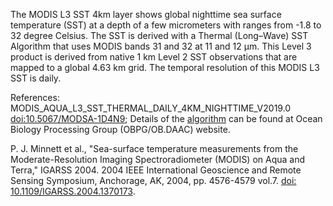 The MODIS L3 SST 4km layer shows global nighttime sea surface temperature (SST) at a depth of a few micrometers with ranges from -1.8 to 32 degree Celsius. The SST is derived with a Thermal (Long–Wave) SST Algorithm that uses MODIS bands 31 and 32 at 11 and 12 μm. This Level 3 product is derived from native 1 km Level 2 SST observations that are mapped to a global 4.63 km grid. The temporal resolution of this MODIS L3 SST is daily.

References: MODIS_AQUA_L3_SST_THERMAL_DAILY_4KM_NIGHTTIME_V2019.0 [doi:10.5067/MODSA-1D4N9](https://doi.org/10.5067/MODSA-1D4N9); Details of the [algorithm](https://oceancolor.gsfc.nasa.gov/atbd/sst4/) can be found at Ocean Biology Processing Group (OBPG/OB.DAAC) website.

P. J. Minnett et al., "Sea-surface temperature measurements from the Moderate-Resolution Imaging Spectroradiometer (MODIS) on Aqua and Terra," IGARSS 2004. 2004 IEEE International Geoscience and Remote Sensing Symposium, Anchorage, AK, 2004, pp. 4576-4579 vol.7. [doi: 10.1109/IGARSS.2004.1370173](https://doi.org/10.1109/IGARSS.2004.1370173).
